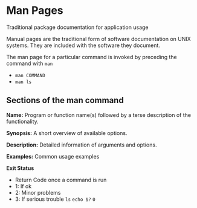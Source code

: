 # Man Pages

Traditional package documentation for application usage

Manual pages are the traditional form of software documentation on UNIX systems.  They are included with the software they document.

The man page for a particular command is invoked by preceding the command with `man`
- `man COMMAND`
- `man ls`

## Sections of the man command

**Name:**
Program or function name(s) followed by a terse description of the functionality.

**Synopsis:** 
A short overview of available options.

**Description:**
Detailed information of arguments and options.

**Examples:**
Common usage examples

**Exit Status**
- Return Code once a command is run
 - 1: If ok
 - 2: Minor problems
 - 3: If serious trouble
 `ls`
`echo $?`
`0`

